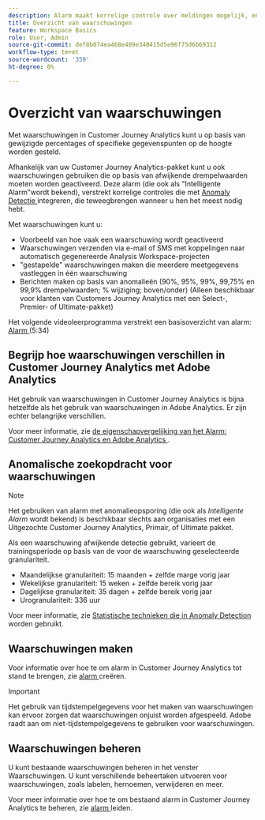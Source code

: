 ```yaml
---
description: Alarm maakt korrelige controle over meldingen mogelijk, en integratie met anomaliedetectie.
title: Overzicht van waarschuwingen
feature: Workspace Basics
role: User, Admin
source-git-commit: def8b074ea468e409e340415d5e96f75d6b69312
workflow-type: tm+mt
source-wordcount: '359'
ht-degree: 0%

---
```


# Overzicht van waarschuwingen

Met waarschuwingen in Customer Journey Analytics kunt u op basis van gewijzigde percentages of specifieke gegevenspunten op de hoogte worden gesteld.

Afhankelijk van uw Customer Journey Analytics-pakket kunt u ook waarschuwingen gebruiken die op basis van afwijkende drempelwaarden moeten worden geactiveerd. Deze alarm (die ook als &quot;Intelligente Alarm&quot;wordt bekend), verstrekt korrelige controles die met [ Anomaly Detectie ](/help/analysis-workspace/c-anomaly-detection/anomaly-detection.md) integreren, die teweegbrengen wanneer u hen het meest nodig hebt.

Met waarschuwingen kunt u:

* Voorbeeld van hoe vaak een waarschuwing wordt geactiveerd
* Waarschuwingen verzenden via e-mail of SMS met koppelingen naar automatisch gegenereerde Analysis Workspace-projecten
* &quot;gestapelde&quot; waarschuwingen maken die meerdere meetgegevens vastleggen in één waarschuwing
* Berichten maken op basis van anomalieën (90%, 95%, 99%, 99,75% en 99,9% drempelwaarden; % wijziging; boven/onder) (Alleen beschikbaar voor klanten van Customers Journey Analytics met een Select-, Premier- of Ultimate-pakket)

Het volgende videoleerprogramma verstrekt een basisoverzicht van alarm: [ Alarm ](https://experienceleague.adobe.com/docs/analytics-learn/tutorials/data-science/intelligent-alerts.html) (5:34)

## Begrijp hoe waarschuwingen verschillen in Customer Journey Analytics met Adobe Analytics

Het gebruik van waarschuwingen in Customer Journey Analytics is bijna hetzelfde als het gebruik van waarschuwingen in Adobe Analytics. Er zijn echter belangrijke verschillen.

Voor meer informatie, zie [ de eigenschapvergelijking van het Alarm: Customer Journey Analytics en Adobe Analytics ](/help/components/c-intelligent-alerts/alerts-feature-comparison.md).

## Anomalische zoekopdracht voor waarschuwingen

>[!NOTE]
>
>Het gebruiken van alarm met anomalieopsporing (die ook als _Intelligente Alarm_ wordt bekend) is beschikbaar slechts aan organisaties met een Uitgezochte Customer Journey Analytics, Primair, of Ultimate pakket.

Als een waarschuwing afwijkende detectie gebruikt, varieert de trainingsperiode op basis van de voor de waarschuwing geselecteerde granulariteit.

* Maandelijkse granulariteit: 15 maanden + zelfde marge vorig jaar
* Wekelijkse granulariteit: 15 weken + zelfde bereik vorig jaar
* Dagelijkse granulariteit: 35 dagen + zelfde bereik vorig jaar
* Urogranulariteit: 336 uur

Voor meer informatie, zie [ Statistische technieken die in Anomaly Detection ](/help/analysis-workspace/c-anomaly-detection/statistics-anomaly-detection.md) worden gebruikt.

## Waarschuwingen maken

Voor informatie over hoe te om alarm in Customer Journey Analytics tot stand te brengen, zie [ alarm ](/help/components/c-intelligent-alerts/alert-builder.md) creëren.

>[!IMPORTANT]
>
>Het gebruik van tijdstempelgegevens voor het maken van waarschuwingen kan ervoor zorgen dat waarschuwingen onjuist worden afgespeeld. Adobe raadt aan om niet-tijdstempelgegevens te gebruiken voor waarschuwingen.

## Waarschuwingen beheren

U kunt bestaande waarschuwingen beheren in het venster Waarschuwingen. U kunt verschillende beheertaken uitvoeren voor waarschuwingen, zoals labelen, hernoemen, verwijderen en meer.

Voor meer informatie over hoe te om bestaand alarm in Customer Journey Analytics te beheren, zie [ alarm ](/help/components/c-intelligent-alerts/alert-manager.md) leiden.


